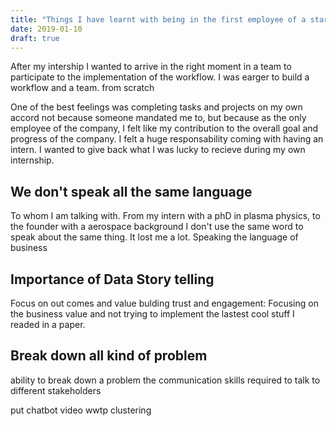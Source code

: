 ```yaml
---
title: "Things I have learnt with being in the first employee of a startup"
date: 2019-01-10
draft: true
---
```


After my intership I wanted to arrive in the right moment in a team to participate to the implementation of the workflow. I was earger to build a workflow and a team. from scratch

One of the best feelings was completing tasks and projects on my own accord not because someone mandated me to, but because as the only employee of the company, I felt like my contribution to the overall goal and progress of the company. I felt a huge responsability coming with having an intern. I wanted to give back what I was lucky to recieve during my own internship. 


## We don't speak all the same language

To whom I am talking with. From my intern with a phD in plasma physics, to the founder with a aerospace background I don't use the same word to speak about the same thing. It lost me a lot. 
Speaking the language of business


## Importance of Data Story telling

Focus on out comes and value
bulding trust and engagement: Focusing on the business value and not trying to implement the lastest cool stuff I readed in a paper.

## Break down all kind of problem 


ability to break down a problem
the communication skills required to talk to different stakeholders

put chatbot video
wwtp clustering